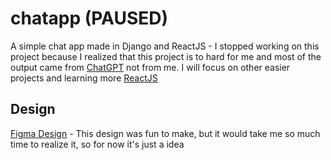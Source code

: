 # chatapp (PAUSED)
A simple chat app made in Django and ReactJS - I stopped working on this project because I realized that this project is to hard for me and most of the output came from [ChatGPT](chat.openai.com/chat) not from me. I will focus on other easier projects and learning more [ReactJS](https://react.dev/)

## Design
[Figma Design](https://www.figma.com/file/tajmMMN7xOHtxjEQRfypvJ/Untitled?node-id=0%3A1&t=2AuZFyD0RSois4Dc-1) - This design was fun to make, but it would take me so much time to realize it, so for now it's just a idea
